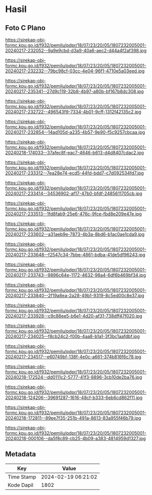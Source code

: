 # Hasil

## Foto C Plano

https://sirekap-obj-formc.kpu.go.id/f932/pemilu/pdpr/18/07/23/20/05/1807232005001-20240217-232052--9a9e9cbd-d3a9-40a6-aec2-d44a4f2af398.jpg

https://sirekap-obj-formc.kpu.go.id/f932/pemilu/pdpr/18/07/23/20/05/1807232005001-20240217-232232--79bc98cf-03cc-4e04-96f1-4710e5a03eed.jpg

https://sirekap-obj-formc.kpu.go.id/f932/pemilu/pdpr/18/07/23/20/05/1807232005001-20240217-235341--27d9c119-32b8-4b97-a80b-bf167b8dc308.jpg

https://sirekap-obj-formc.kpu.go.id/f932/pemilu/pdpr/18/07/23/20/05/1807232005001-20240217-232722--496543f9-7334-4b01-9cff-1312f42135c2.jpg

https://sirekap-obj-formc.kpu.go.id/f932/pemilu/pdpr/18/07/23/20/05/1807232005001-20240217-232854--14ad105d-a235-4b57-9e90-f5c9257cbcaa.jpg

https://sirekap-obj-formc.kpu.go.id/f932/pemilu/pdpr/18/07/23/20/05/1807232005001-20240218-174033--37afec8f-eac7-4646-b613-d4d8407cdac2.jpg

https://sirekap-obj-formc.kpu.go.id/f932/pemilu/pdpr/18/07/23/20/05/1807232005001-20240217-233312--7ea28e74-ecd5-44fd-bdd7-c7d092534fd7.jpg

https://sirekap-obj-formc.kpu.go.id/f932/pemilu/pdpr/18/07/23/20/05/1807232005001-20240217-233414--34536902-af17-47b0-bfdf-2485611705cb.jpg

https://sirekap-obj-formc.kpu.go.id/f932/pemilu/pdpr/18/07/23/20/05/1807232005001-20240217-233513--1fd8fab9-25e6-476c-9fce-fbd8e209e47e.jpg

https://sirekap-obj-formc.kpu.go.id/f932/pemilu/pdpr/18/07/23/20/05/1807232005001-20240217-233602--a31aeb9e-7873-4b3a-8bd6-b1ac0ae1cda9.jpg

https://sirekap-obj-formc.kpu.go.id/f932/pemilu/pdpr/18/07/23/20/05/1807232005001-20240217-233648--f2547c34-7bbe-4861-bdba-41de5df96243.jpg

https://sirekap-obj-formc.kpu.go.id/f932/pemilu/pdpr/18/07/23/20/05/1807232005001-20240217-233743--9896c64e-1172-4632-98a4-6df6b469bf34.jpg

https://sirekap-obj-formc.kpu.go.id/f932/pemilu/pdpr/18/07/23/20/05/1807232005001-20240217-233840--2f19a8ea-2a28-49b1-9319-8c5ed00c8e37.jpg

https://sirekap-obj-formc.kpu.go.id/f932/pemilu/pdpr/18/07/23/20/05/1807232005001-20240217-233928--c9c88ee5-b6e1-4d20-af31-738dff47f020.jpg

https://sirekap-obj-formc.kpu.go.id/f932/pemilu/pdpr/18/07/23/20/05/1807232005001-20240217-234025--f8cb24c2-f00b-4aa8-b1a1-3f3bc1aafdbf.jpg

https://sirekap-obj-formc.kpu.go.id/f932/pemilu/pdpr/18/07/23/20/05/1807232005001-20240217-234517--e60749bf-138f-4e0c-a661-374b816f6c78.jpg

https://sirekap-obj-formc.kpu.go.id/f932/pemilu/pdpr/18/07/23/20/05/1807232005001-20240218-172524--dd0111c2-5777-41f3-8896-3cb10de2ba76.jpg

https://sirekap-obj-formc.kpu.go.id/f932/pemilu/pdpr/18/07/23/20/05/1807232005001-20240218-124206--39691287-1616-48cf-b333-6eb6cd862f11.jpg

https://sirekap-obj-formc.kpu.go.id/f932/pemilu/pdpr/18/07/23/20/05/1807232005001-20240218-172811--89ee7f35-251b-491a-8613-83a955f46b79.jpg

https://sirekap-obj-formc.kpu.go.id/f932/pemilu/pdpr/18/07/23/20/05/1807232005001-20240218-000106--da5f8c89-cb25-4b09-a383-4814959d1327.jpg


## Metadata

| Key        | Value               |
| ---------- | ------------------- |
| Time Stamp | 2024-02-19 06:21:02 |
| Kode Dapil | 1802                |



